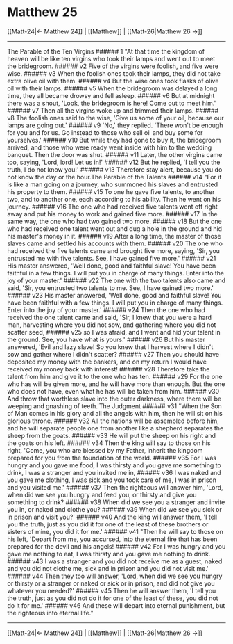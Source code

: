 # Matthew 25

[[Matt-24|← Matthew 24]] | [[Matthew]] | [[Matt-26|Matthew 26 →]]
***

The Parable of the Ten Virgins ###### 1 "At that time the kingdom of heaven will be like ten virgins who took their lamps and went out to meet the bridegroom. ###### v2 Five of the virgins were foolish, and five were wise. ###### v3 When the foolish ones took their lamps, they did not take extra olive oil with them. ###### v4 But the wise ones took flasks of olive oil with their lamps. ###### v5 When the bridegroom was delayed a long time, they all became drowsy and fell asleep. ###### v6 But at midnight there was a shout, 'Look, the bridegroom is here! Come out to meet him.' ###### v7 Then all the virgins woke up and trimmed their lamps. ###### v8 The foolish ones said to the wise, 'Give us some of your oil, because our lamps are going out.' ###### v9 'No,' they replied. 'There won't be enough for you and for us. Go instead to those who sell oil and buy some for yourselves.' ###### v10 But while they had gone to buy it, the bridegroom arrived, and those who were ready went inside with him to the wedding banquet. Then the door was shut. ###### v11 Later, the other virgins came too, saying, 'Lord, lord! Let us in!' ###### v12 But he replied, 'I tell you the truth, I do not know you!' ###### v13 Therefore stay alert, because you do not know the day or the hour.The Parable of the Talents ###### v14 "For it is like a man going on a journey, who summoned his slaves and entrusted his property to them. ###### v15 To one he gave five talents, to another two, and to another one, each according to his ability. Then he went on his journey. ###### v16 The one who had received five talents went off right away and put his money to work and gained five more. ###### v17 In the same way, the one who had two gained two more. ###### v18 But the one who had received one talent went out and dug a hole in the ground and hid his master's money in it. ###### v19 After a long time, the master of those slaves came and settled his accounts with them. ###### v20 The one who had received the five talents came and brought five more, saying, 'Sir, you entrusted me with five talents. See, I have gained five more.' ###### v21 His master answered, 'Well done, good and faithful slave! You have been faithful in a few things. I will put you in charge of many things. Enter into the joy of your master.' ###### v22 The one with the two talents also came and said, 'Sir, you entrusted two talents to me. See, I have gained two more.' ###### v23 His master answered, 'Well done, good and faithful slave! You have been faithful with a few things. I will put you in charge of many things. Enter into the joy of your master.' ###### v24 Then the one who had received the one talent came and said, 'Sir, I knew that you were a hard man, harvesting where you did not sow, and gathering where you did not scatter seed, ###### v25 so I was afraid, and I went and hid your talent in the ground. See, you have what is yours.' ###### v26 But his master answered, 'Evil and lazy slave! So you knew that I harvest where I didn't sow and gather where I didn't scatter? ###### v27 Then you should have deposited my money with the bankers, and on my return I would have received my money back with interest! ###### v28 Therefore take the talent from him and give it to the one who has ten. ###### v29 For the one who has will be given more, and he will have more than enough. But the one who does not have, even what he has will be taken from him. ###### v30 And throw that worthless slave into the outer darkness, where there will be weeping and gnashing of teeth.'The Judgment ###### v31 "When the Son of Man comes in his glory and all the angels with him, then he will sit on his glorious throne. ###### v32 All the nations will be assembled before him, and he will separate people one from another like a shepherd separates the sheep from the goats. ###### v33 He will put the sheep on his right and the goats on his left. ###### v34 Then the king will say to those on his right, 'Come, you who are blessed by my Father, inherit the kingdom prepared for you from the foundation of the world. ###### v35 For I was hungry and you gave me food, I was thirsty and you gave me something to drink, I was a stranger and you invited me in, ###### v36 I was naked and you gave me clothing, I was sick and you took care of me, I was in prison and you visited me.' ###### v37 Then the righteous will answer him, 'Lord, when did we see you hungry and feed you, or thirsty and give you something to drink? ###### v38 When did we see you a stranger and invite you in, or naked and clothe you? ###### v39 When did we see you sick or in prison and visit you?' ###### v40 And the king will answer them, 'I tell you the truth, just as you did it for one of the least of these brothers or sisters of mine, you did it for me.' ###### v41 "Then he will say to those on his left, 'Depart from me, you accursed, into the eternal fire that has been prepared for the devil and his angels! ###### v42 For I was hungry and you gave me nothing to eat, I was thirsty and you gave me nothing to drink. ###### v43 I was a stranger and you did not receive me as a guest, naked and you did not clothe me, sick and in prison and you did not visit me.' ###### v44 Then they too will answer, 'Lord, when did we see you hungry or thirsty or a stranger or naked or sick or in prison, and did not give you whatever you needed?' ###### v45 Then he will answer them, 'I tell you the truth, just as you did not do it for one of the least of these, you did not do it for me.' ###### v46 And these will depart into eternal punishment, but the righteous into eternal life."

***
[[Matt-24|← Matthew 24]] | [[Matthew]] | [[Matt-26|Matthew 26 →]]
